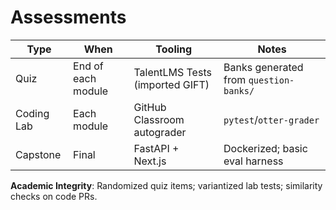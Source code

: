 # Assessments

| Type     | When | Tooling                | Notes |
|----------|------|------------------------|-------|
| Quiz     | End of each module | TalentLMS Tests (imported GIFT) | Banks generated from `question-banks/` |
| Coding Lab | Each module | GitHub Classroom autograder | `pytest`/`otter-grader` |
| Capstone | Final | FastAPI + Next.js | Dockerized; basic eval harness |

**Academic Integrity**: Randomized quiz items; variantized lab tests; similarity checks on code PRs.

